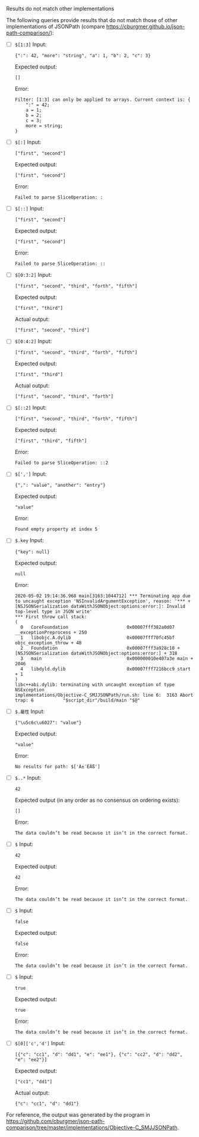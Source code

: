 Results do not match other implementations

The following queries provide results that do not match those of other implementations of JSONPath
(compare https://cburgmer.github.io/json-path-comparison/):

- [ ] `$[1:3]`
  Input:
  ```
  {":": 42, "more": "string", "a": 1, "b": 2, "c": 3}
  ```
  Expected output:
  ```
  []
  ```
  Error:
  ```
  Filter: [1:3] can only be applied to arrays. Current context is: {
      ":" = 42;
      a = 1;
      b = 2;
      c = 3;
      more = string;
  }
  ```

- [ ] `$[:]`
  Input:
  ```
  ["first", "second"]
  ```
  Expected output:
  ```
  ["first", "second"]
  ```
  Error:
  ```
  Failed to parse SliceOperation: :
  ```

- [ ] `$[::]`
  Input:
  ```
  ["first", "second"]
  ```
  Expected output:
  ```
  ["first", "second"]
  ```
  Error:
  ```
  Failed to parse SliceOperation: ::
  ```

- [ ] `$[0:3:2]`
  Input:
  ```
  ["first", "second", "third", "forth", "fifth"]
  ```
  Expected output:
  ```
  ["first", "third"]
  ```
  Actual output:
  ```
  ["first", "second", "third"]
  ```

- [ ] `$[0:4:2]`
  Input:
  ```
  ["first", "second", "third", "forth", "fifth"]
  ```
  Expected output:
  ```
  ["first", "third"]
  ```
  Actual output:
  ```
  ["first", "second", "third", "forth"]
  ```

- [ ] `$[::2]`
  Input:
  ```
  ["first", "second", "third", "forth", "fifth"]
  ```
  Expected output:
  ```
  ["first", "third", "fifth"]
  ```
  Error:
  ```
  Failed to parse SliceOperation: ::2
  ```

- [ ] `$[',']`
  Input:
  ```
  {",": "value", "another": "entry"}
  ```
  Expected output:
  ```
  "value"
  ```
  Error:
  ```
  Found empty property at index 5
  ```

- [ ] `$.key`
  Input:
  ```
  {"key": null}
  ```
  Expected output:
  ```
  null
  ```
  Error:
  ```
  2020-05-02 19:14:36.968 main[3163:1044712] *** Terminating app due to uncaught exception 'NSInvalidArgumentException', reason: '*** +[NSJSONSerialization dataWithJSONObject:options:error:]: Invalid top-level type in JSON write'
  *** First throw call stack:
  (
  	0   CoreFoundation                      0x00007fff382a0d07 __exceptionPreprocess + 250
  	1   libobjc.A.dylib                     0x00007fff70fc45bf objc_exception_throw + 48
  	2   Foundation                          0x00007fff3a928c10 +[NSJSONSerialization dataWithJSONObject:options:error:] + 318
  	3   main                                0x000000010e407a3e main + 2046
  	4   libdyld.dylib                       0x00007fff7216bcc9 start + 1
  )
  libc++abi.dylib: terminating with uncaught exception of type NSException
  implementations/Objective-C_SMJJSONPath/run.sh: line 6:  3163 Abort trap: 6           "$script_dir"/build/main "$@"
  ```

- [ ] `$.屬性`
  Input:
  ```
  {"\u5c6c\u6027": "value"}
  ```
  Expected output:
  ```
  "value"
  ```
  Error:
  ```
  No results for path: $['Â±¨ÊÄß']
  ```

- [ ] `$..*`
  Input:
  ```
  42
  ```
  Expected output (in any order as no consensus on ordering exists):
  ```
  []
  ```
  Error:
  ```
  The data couldn’t be read because it isn’t in the correct format.
  ```

- [ ] `$`
  Input:
  ```
  42
  ```
  Expected output:
  ```
  42
  ```
  Error:
  ```
  The data couldn’t be read because it isn’t in the correct format.
  ```

- [ ] `$`
  Input:
  ```
  false
  ```
  Expected output:
  ```
  false
  ```
  Error:
  ```
  The data couldn’t be read because it isn’t in the correct format.
  ```

- [ ] `$`
  Input:
  ```
  true
  ```
  Expected output:
  ```
  true
  ```
  Error:
  ```
  The data couldn’t be read because it isn’t in the correct format.
  ```

- [ ] `$[0]['c','d']`
  Input:
  ```
  [{"c": "cc1", "d": "dd1", "e": "ee1"}, {"c": "cc2", "d": "dd2", "e": "ee2"}]
  ```
  Expected output:
  ```
  ["cc1", "dd1"]
  ```
  Actual output:
  ```
  {"c": "cc1", "d": "dd1"}
  ```


For reference, the output was generated by the program in https://github.com/cburgmer/json-path-comparison/tree/master/implementations/Objective-C_SMJJSONPath.
